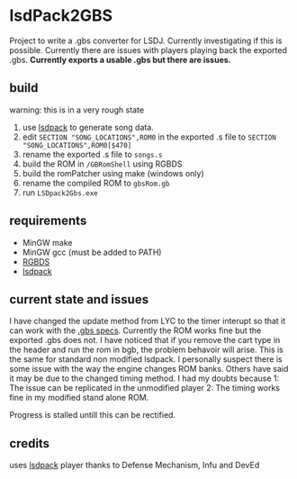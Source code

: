 # lsdPack2GBS
Project to write a .gbs converter for LSDJ. Currently investigating if this is possible. Currently there are issues with players playing back the exported .gbs. **Currently exports a usable .gbs but there are issues.**

## build
warning: this is in a very rough state

1. use [lsdpack](https://github.com/jkotlinski/lsdpack) to generate song data. 
2. edit `SECTION "SONG_LOCATIONS",ROM0` in the exported .s file to `SECTION "SONG_LOCATIONS",ROM0[$470]`
3. rename the exported .s file to `songs.s`
4. build the ROM in `/GBRomShell` using RGBDS
5. build the romPatcher using make (windows only)
6. rename the compiled ROM to `gbsRom.gb`
7. run `LSDpack2Gbs.exe`

## requirements 
- MinGW make
- MinGW gcc (must be added to PATH)
- [RGBDS](https://github.com/gbdev/rgbds) 
- [lsdpack](https://github.com/jkotlinski/lsdpack)

## current state and issues
I have changed the update method from LYC to the timer interupt so that it can work with the [.gbs specs](https://ocremix.org/info/GBS_Format_Specification). Currently the ROM works fine but the exported .gbs does not. I have noticed that if you remove the cart type in the header and run the rom in bgb, the problem behavoir will arise. This is the same for standard non modified lsdpack. I personally suspect there is some issue with the way the engine changes ROM banks. Others have said it may be due to the changed timing method. I had my doubts because 1: The issue can be replicated in the unmodified player 2: The timing works fine in my modified stand alone ROM.

Progress is stalled untill this can be rectified. 

## credits
uses [lsdpack](https://github.com/jkotlinski/lsdpack) player
thanks to Defense Mechanism, Infu and DevEd
